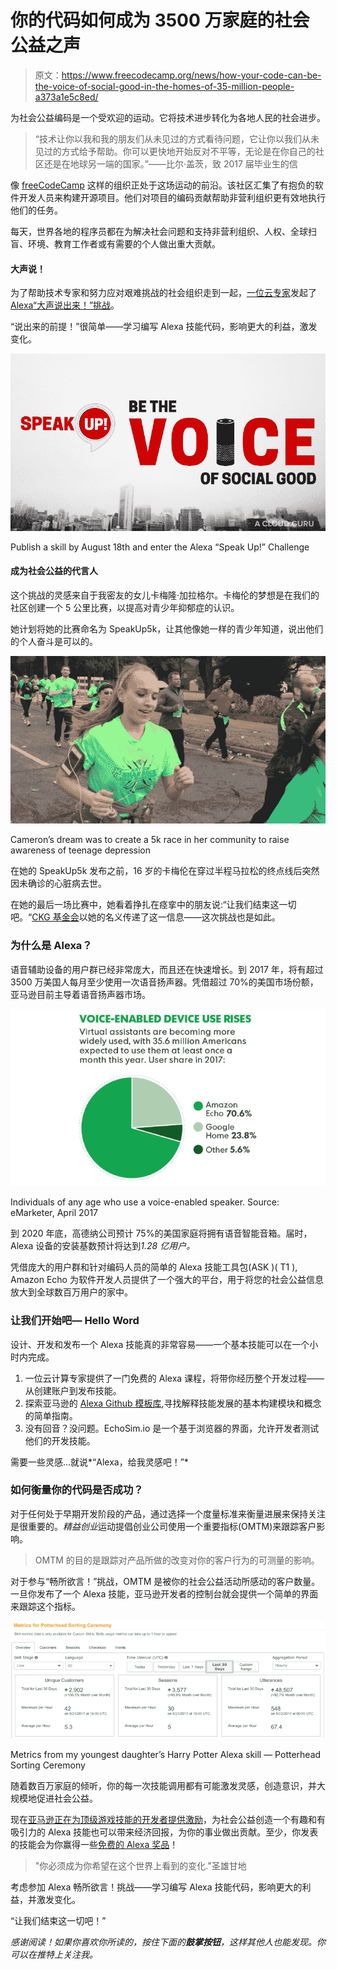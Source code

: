 # 你的代码如何成为 3500 万家庭的社会公益之声

> 原文：<https://www.freecodecamp.org/news/how-your-code-can-be-the-voice-of-social-good-in-the-homes-of-35-million-people-a373a1e5c8ed/>

为社会公益编码是一个受欢迎的运动。它将技术进步转化为各地人民的社会进步。

> “技术让你以我和我的朋友们从未见过的方式看待问题，它让你以我们从未见过的方式给予帮助。你可以更快地开始反对不平等，无论是在你自己的社区还是在地球另一端的国家。”——比尔·盖茨，致 2017 届毕业生的信

像 [freeCodeCamp](https://www.freecodecamp.org/news/how-your-code-can-be-the-voice-of-social-good-in-the-homes-of-35-million-people-a373a1e5c8ed/undefined) 这样的组织正处于这场运动的前沿。该社区汇集了有抱负的软件开发人员来构建开源项目。他们对项目的编码贡献帮助非营利组织更有效地执行他们的任务。

每天，世界各地的程序员都在为解决社会问题和支持非营利组织、人权、全球扫盲、环境、教育工作者或有需要的个人做出重大贡献。

#### 大声说！

为了帮助技术专家和努力应对艰难挑战的社会组织走到一起，[一位云专家](https://www.freecodecamp.org/news/how-your-code-can-be-the-voice-of-social-good-in-the-homes-of-35-million-people-a373a1e5c8ed/undefined)发起了 [Alexa“大声说出来！”挑战](https://read.acloud.guru/build-an-alexa-skill-to-speak-up-for-a-social-cause-and-win-a-lifetime-subscription-59bf9fe58f05)。

“说出来的前提！”很简单——学习编写 Alexa 技能代码，影响更大的利益，激发变化。

![RTyNcxo96j-gEO9fUqlkPt6oFBZWHvyW7Ns1](img/b137764f10d312b228ae363a6e064e6a.png)

Publish a skill by August 18th and enter the Alexa “Speak Up!” Challenge

#### 成为社会公益的代言人

这个挑战的灵感来自于我密友的女儿卡梅隆·加拉格尔。卡梅伦的梦想是在我们的社区创建一个 5 公里比赛，以提高对青少年抑郁症的认识。

她计划将她的比赛命名为 SpeakUp5k，让其他像她一样的青少年知道，说出他们的个人奋斗是可以的。

![S4tmY93JW8u-n-CmU1sKjTAcwMB1pSR2hpXY](img/4004bfbee2409d29252dc780ae422905.png)

Cameron’s dream was to create a 5k race in her community to raise awareness of teenage depression

在她的 SpeakUp5k 发布之前，16 岁的卡梅伦在穿过半程马拉松的终点线后突然因未确诊的心脏病去世。

在她的最后一场比赛中，她看着挣扎在痉挛中的朋友说:“让我们结束这一切吧。“[CKG 基金会](http://www.ckgfoundation.org/camerons-story/)以她的名义传递了这一信息——这次挑战也是如此。

### 为什么是 Alexa？

语音辅助设备的用户群已经非常庞大，而且还在快速增长。到 2017 年，将有超过 3500 万美国人每月至少使用一次语音扬声器。凭借超过 70%的美国市场份额，亚马逊目前主导着语音扬声器市场。

![AsFukrM2d2zzpGxpv3oekMXkK31zZ03qUo2A](img/aa924e780ef6807c1954b20d9e060db2.png)

Individuals of any age who use a voice-enabled speaker. Source: eMarketer, April 2017

到 2020 年底，高德纳公司预计 75%的美国家庭将拥有语音智能音箱。届时，Alexa 设备的安装基数预计将达到*1.28 亿用户。*

凭借庞大的用户群和针对编码人员的简单的 Alexa 技能工具包(ASK )( T1 ), Amazon Echo 为软件开发人员提供了一个强大的平台，用于将您的社会公益信息放大到全球数百万用户的家中。

### 让我们开始吧— Hello Word

设计、开发和发布一个 Alexa 技能真的非常容易——一个基本技能可以在一个小时内完成。

1.  一位云计算专家提供了一门免费的 Alexa 课程，将带你经历整个开发过程——从创建账户到发布技能。
2.  探索亚马逊的 [Alexa Github 模板库](https://github.com/alexa),寻找解释技能发展的基本构建模块和概念的简单指南。
3.  没有回音？没问题。EchoSim.io 是一个基于浏览器的界面，允许开发者测试他们的开发技能。

需要一些灵感…就说*“Alexa，给我灵感吧！”*

### 如何衡量你的代码是否成功？

对于任何处于早期开发阶段的产品，通过选择一个度量标准来衡量进展来保持关注是很重要的。*精益创业*运动提倡创业公司使用一个重要指标(OMTM)来跟踪客户影响。

> OMTM 的目的是跟踪对产品所做的改变对你的客户行为的可测量的影响。

对于参与“畅所欲言！”挑战，OMTM 是被你的社会公益活动所感动的客户数量。一旦你发布了一个 Alexa 技能，亚马逊开发者的控制台就会提供一个简单的界面来跟踪这个指标。

![hU9mAmUULLWCAZYt5saNugVqHiywyUlsb6fV](img/67cf03f71512b7b99602c9ad9ba23344.png)

Metrics from my youngest daughter’s Harry Potter Alexa skill — Potterhead Sorting Ceremony

随着数百万家庭的倾听，你的每一次技能调用都有可能激发灵感，创造意识，并大规模地促进社会公益。

现在[亚马逊正在为顶级游戏技能的开发者提供激励](https://developer.amazon.com/public/solutions/alexa/rewards-for-skill-developers)，为社会公益创造一个有趣和有吸引力的 Alexa 技能也可以带来经济回报，为你的事业做出贡献。至少，你发表的技能会为你赢得一些[免费的 Alexa 奖品](https://developer.amazon.com/alexa-skills-kit/alexa-developer-skill-promotion)！

> "你必须成为你希望在这个世界上看到的变化."圣雄甘地

考虑参加 Alexa 畅所欲言！挑战——学习编写 Alexa 技能代码，影响更大的利益，并激发变化。

“让我们结束这一切吧！”

*感谢阅读！如果你喜欢你所读的，按住下面的**鼓掌按钮**，这样其他人也能发现。你可以在推特上关注我。*